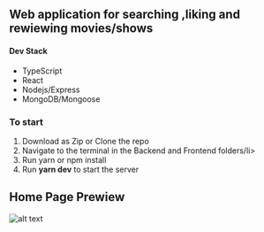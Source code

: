 <h2>Web application for searching ,liking and rewiewing  movies/shows</h2>

<h4>Dev Stack</h4>
<ul>
<li>TypeScript</li>
<li>React</li>
<li>Nodejs/Express</li>
<li>MongoDB/Mongoose</li>
</ul>

<h3>To start</h3>

<ol>
  <li>Download as Zip or Clone the repo</li>
  <li>Navigate to the terminal in the Backend and Frontend folders/li>
  <li>Run yarn or npm install</li>
   <li>Run <b>yarn dev</b> to start the server</li>
</ol> 


<h2>Home Page Prewiew</h2>


![alt text](https://i.ibb.co/KyD6LKd/localhost-3000.png)
